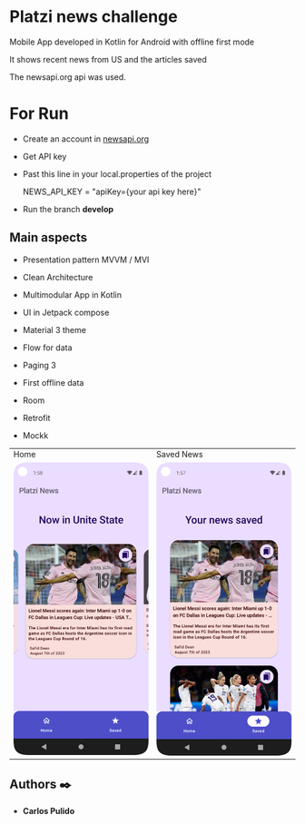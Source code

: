 # Platzi news challenge

Mobile App developed in Kotlin for Android with offline first mode

It shows recent news from US and the articles saved

The newsapi.org api was used.

# For Run 

* Create an account in [newsapi.org](https://newsapi.org/)

* Get API key

* Past this line in your local.properties of the project

    NEWS_API_KEY = "apiKey={your api key here}"

* Run the branch **develop**

## Main aspects 

* Presentation pattern MVVM / MVI

* Clean Architecture

* Multimodular App in Kotlin

* UI in Jetpack compose

* Material 3 theme

* Flow for data

* Paging 3

* First offline data

* Room

* Retrofit

* Mockk


<table>
  <tr>
    <td>Home</td>
    <td>Saved News</td>
   </tr> 
   <tr>
      <td><img src="https://github.com/ccarpul/TopNewsOfflineFirst/blob/develop/home.png"width="300"></td>
    <td> <img src="https://github.com/ccarpul/TopNewsOfflineFirst/blob/develop/SavedScreen.png"width="300"> </td>
  </tr>
</table>

## Authors ✒️

* **Carlos Pulido** 
